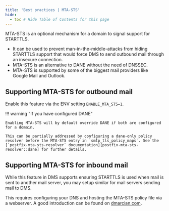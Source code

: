 ```yaml
---
title: 'Best practices | MTA-STS'
hide:
  - toc # Hide Table of Contents for this page
---
```


MTA-STS is an optional mechanism for a domain to signal support for STARTTLS.

- It can be used to prevent man-in-the-middle-attacks from hiding STARTTLS support that would force DMS to send outbound mail through an insecure connection.
- MTA-STS is an alternative to DANE without the need of DNSSEC.
- MTA-STS is supported by some of the biggest mail providers like Google Mail and Outlook.

## Supporting MTA-STS for outbound mail

Enable this feature via the ENV setting [`ENABLE_MTA_STS=1`](../environment.md#enable_mta_sts).

!!! warning "If you have configured DANE"

    Enabling MTA-STS will by default override DANE if both are configured for a domain.

    This can be partially addressed by configuring a dane-only policy resolver before the MTA-STS entry in `smtp_tls_policy_maps`. See the [`postfix-mta-sts-resolver` documentation][postfix-mta-sts-resolver::dane] for further details.

[postfix-mta-sts-resolver::dane]: https://github.com/Snawoot/postfix-mta-sts-resolver#warning-mta-sts-policy-overrides-dane-tls-authentication

## Supporting MTA-STS for inbound mail

While this feature in DMS supports ensuring STARTTLS is used when mail is sent to another mail server, you may setup similar for mail servers sending mail to DMS.

This requires configuring your DNS and hosting the MTA-STS policy file via a webserver. A good introduction can be found on [dmarcian.com](https://dmarcian.com/mta-sts/).

